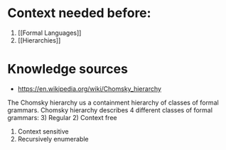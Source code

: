 # Context needed before:
1) [[Formal Languages]]
2) [[Hierarchies]]
# Knowledge sources
* https://en.wikipedia.org/wiki/Chomsky_hierarchy

The Chomsky hierarchy us a containment hierarchy of classes of formal grammars.
Chomsky hierarchy describes 4 different classes of formal grammars:
3) Regular
2) Context free
1) Context sensitive
0) Recursively enumerable